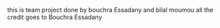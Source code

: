 this is team project done by bouchra Essadany and bilal moumou all the credit goes to Bouchra Essadany
